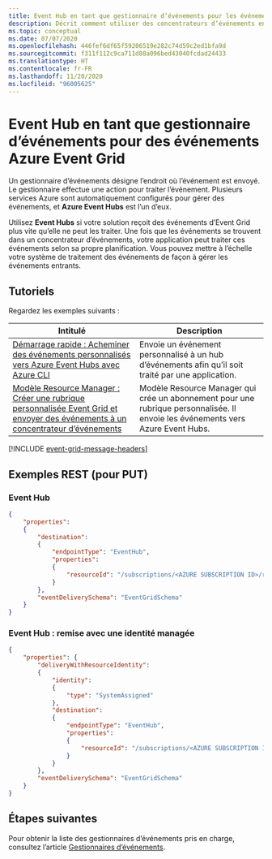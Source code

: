 ```yaml
---
title: Event Hub en tant que gestionnaire d’événements pour les événements Azure Event Grid
description: Décrit comment utiliser des concentrateurs d’événements en tant que gestionnaires d’événements pour des événements Azure Event Grid.
ms.topic: conceptual
ms.date: 07/07/2020
ms.openlocfilehash: 446fef6df65f59206519e282c74d59c2ed1bfa9d
ms.sourcegitcommit: f311f112c9ca711d88a096bed43040fcdad24433
ms.translationtype: HT
ms.contentlocale: fr-FR
ms.lasthandoff: 11/20/2020
ms.locfileid: "96005625"
---
```

# <a name="event-hub-as-an-event-handler-for-azure-event-grid-events"></a>Event Hub en tant que gestionnaire d’événements pour des événements Azure Event Grid
Un gestionnaire d’événements désigne l’endroit où l’événement est envoyé. Le gestionnaire effectue une action pour traiter l’événement. Plusieurs services Azure sont automatiquement configurés pour gérer des événements, et **Azure Event Hubs** est l’un d’eux. 

Utilisez **Event Hubs** si votre solution reçoit des événements d’Event Grid plus vite qu’elle ne peut les traiter. Une fois que les événements se trouvent dans un concentrateur d’événements, votre application peut traiter ces événements selon sa propre planification. Vous pouvez mettre à l’échelle votre système de traitement des événements de façon à gérer les événements entrants.

## <a name="tutorials"></a>Tutoriels
Regardez les exemples suivants : 

|Intitulé  |Description  |
|---------|---------|
| [Démarrage rapide : Acheminer des événements personnalisés vers Azure Event Hubs avec Azure CLI](custom-event-to-eventhub.md) | Envoie un événement personnalisé à un hub d’événements afin qu’il soit traité par une application. |
| [Modèle Resource Manager : Créer une rubrique personnalisée Event Grid et envoyer des événements à un concentrateur d’événements](https://github.com/Azure/azure-quickstart-templates/tree/master/101-event-grid-event-hubs-handler)| Modèle Resource Manager qui crée un abonnement pour une rubrique personnalisée. Il envoie les événements vers Azure Event Hubs. |

[!INCLUDE [event-grid-message-headers](../../includes/event-grid-message-headers.md)]


## <a name="rest-examples-for-put"></a>Exemples REST (pour PUT)


### <a name="event-hub"></a>Event Hub

```json
{
    "properties": 
    {
        "destination": 
        {
            "endpointType": "EventHub",
            "properties": 
            {
                "resourceId": "/subscriptions/<AZURE SUBSCRIPTION ID>/resourceGroups/<RESOURCE GROUP NAME>/providers/Microsoft.EventHub/namespaces/<EVENT HUBS NAMESPACE NAME>/eventhubs/<EVENT HUB NAME>"
            }
        },
        "eventDeliverySchema": "EventGridSchema"
    }
}
```

### <a name="event-hub---delivery-with-managed-identity"></a>Event Hub : remise avec une identité managée

```json
{
    "properties": {
        "deliveryWithResourceIdentity": 
        {
            "identity": 
            {
                "type": "SystemAssigned"
            },
            "destination": 
            {
                "endpointType": "EventHub",
                "properties": 
                {
                    "resourceId": "/subscriptions/<AZURE SUBSCRIPTION ID>/resourceGroups/<RESOURCE GROUP NAME>/providers/Microsoft.EventHub/namespaces/<EVENT HUBS NAMESPACE NAME>/eventhubs/<EVENT HUB NAME>"
                }
            }
        },
        "eventDeliverySchema": "EventGridSchema"
    }
}
```

## <a name="next-steps"></a>Étapes suivantes
Pour obtenir la liste des gestionnaires d’événements pris en charge, consultez l’article [Gestionnaires d’événements](event-handlers.md). 
